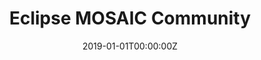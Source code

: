 ---
title: "Eclipse MOSAIC Community"  # Add a page title.
summary: "Eclipse MOSAIC Community"  # Add a page description.
date: "2019-01-01T00:00:00Z"  # Add today's date.
type: "widget_page"  # Page type is a Widget Page
---
